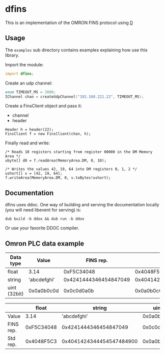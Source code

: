 # dfins

This is an implementation of the OMRON FINS protocol using [D](https://dlang.org/)



## Usage
The `examples` sub directory contains examples explaining how use this library.

Import the module:
```d
import dfins;
```

Create an udp channel:
```d
enum TIMEOUT_MS = 2000;
IChannel chan = createUdpChannel("192.168.221.22", TIMEOUT_MS);
```

Create a FinsClient object and pass it:
- channel
- header

```
Header h = header(22);
FinsClient f = new FinsClient(chan, h);
```

Finally read and write:

```
/* Reads 10 registers starting from register 00000 in the DM Memory Area */
ubyte[] d0 = f.readArea(MemoryArea.DM, 0, 10);

/* Writes the values 42, 19, 64 into DM registers 0, 1, 2 */
ushort[] v = [42, 19, 64];
f.writeArea(MemoryArea.DM, 0, v.toBytes!ushort);
```


## Documentation
dfins uses ddoc. One way of building and serving the documentation locally (you will need libevent for serving) is:

```
dub build -b ddox && dub run -b ddox
```

Or use your favorite DDOC compiler.


## Omron PLC data example

| Data type    | Value       | FINS rep.             | Std rep.                 |
| ---          | ---         | ---                   | ---                      |
| float        | 3.14        | 0xF5C34048            | 0x4048F5C3               |
| string       | 'abcdefghi' | 0x4241444346454847049 | 0x4041424344454547484900 |
| uint (32bit) | 0x0a0b0c0d  | 0x0c0d0a0b            | 0x0a0b0c0d               |

|           | float      | string                   | uint       |
| ---       | ---        | ---                      | ---        |
| Value     | 3.14       | 'abcdefghi'              | 0x0a0b0c0d |
| FINS rep. | 0xF5C34048 | 0x4241444346454847049    | 0x0c0d0a0b |
| Std rep.  | 0x4048F5C3 | 0x4041424344454547484900 | 0x0a0b0c0d |

